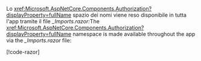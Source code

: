<span data-ttu-id="45e22-101">Lo <xref:Microsoft.AspNetCore.Components.Authorization?displayProperty=fullName> spazio dei nomi viene reso disponibile in tutta l'app tramite il file *_Imports.razor:*</span><span class="sxs-lookup"><span data-stu-id="45e22-101">The <xref:Microsoft.AspNetCore.Components.Authorization?displayProperty=fullName> namespace is made available throughout the app via the *_Imports.razor* file:</span></span>

[!code-razor[](imports-hosted.razor?highlight=2)]
